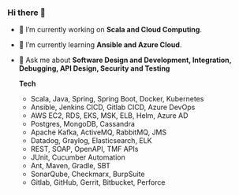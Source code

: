 ### Hi there 👋

- 🔭 I’m currently working on **Scala and Cloud Computing**.
- 🌱 I’m currently learning **Ansible and Azure Cloud**.
- 💬 Ask me about **Software Design and Development, Integration, Debugging, API Design, Security and Testing** 

  **Tech**
  - Scala, Java, Spring, Spring Boot, Docker, Kubernetes
  - Ansible, Jenkins CICD, Gitlab CICD, Azure DevOps
  - AWS EC2, RDS, EKS, MSK, ELB, Helm, Azure AD
  - Postgres, MongoDB, Cassandra
  - Apache Kafka, ActiveMQ, RabbitMQ, JMS
  - Datadog, Graylog, Elasticsearch, ELK
  - REST, SOAP, OpenAPI, TMF APIs
  - JUnit, Cucumber Automation
  - Ant, Maven, Gradle, SBT
  - SonarQube, Checkmarx, BurpSuite
  - Gitlab, GitHub, Gerrit, Bitbucket, Perforce

<!--
**nitinson-dev/nitinson-dev** is a ✨ _special_ ✨ repository because its `README.md` (this file) appears on your GitHub profile.

Here are some ideas to get you started:

- 👯 I’m looking to collaborate on ...
- 🤔 I’m looking for help with ...
- 📫 How to reach me: ...
- 😄 Pronouns: ...
- ⚡ Fun fact: ...
-->
